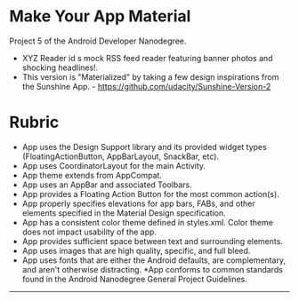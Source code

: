 # Make Your App Material

Project 5 of the Android Developer Nanodegree.

* XYZ Reader id s mock RSS feed reader featuring banner photos and shocking headlines!. <br>
* This version is "Materialized" by taking a few design inspirations from the Sunshine App. - https://github.com/udacity/Sunshine-Version-2 

# Rubric 

* App uses the Design Support library and its provided widget types (FloatingActionButton, AppBarLayout, SnackBar, etc).
* App uses CoordinatorLayout for the main Activity.
* App theme extends from AppCompat.
* App uses an AppBar and associated Toolbars.
* App provides a Floating Action Button for the most common action(s).
* App properly specifies elevations for app bars, FABs, and other elements specified in the Material Design specification.
* App has a consistent color theme defined in styles.xml. Color theme does not impact usability of the app.
* App provides sufficient space between text and surrounding elements.
* App uses images that are high quality, specific, and full bleed.
* App uses fonts that are either the Android defaults, are complementary, and aren't otherwise distracting.
*App conforms to common standards found in the Android Nanodegree General Project Guidelines.

<hr>
